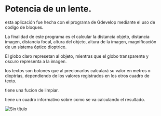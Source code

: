 # Potencia de un lente.

esta aplicación fue hecha con el programa de Gdevelop mediante el uso de codigo de bloques.

La finalidad de este programa es el calcular la distancia objeto, distancia imagen, distancia focal, altura del objeto, altura de la imagen, magnificación de un sistema óptico dioptrico.

El globo claro represetan al objeto, mientras que el globo transparente y oscuro representa a la imagen.

los textos son botones que al precionarlos calculará su valor en metros o dioptrias, dependiendo de los valores registrados en los otros cuadro de texto. 

tiene una fucion de limpiar. 

tiene un cuadro informativo sobre como se va calculando el resultado.

![Sin título](https://github.com/user-attachments/assets/de2c240a-f84b-4814-9552-2db1c2826bcc)

